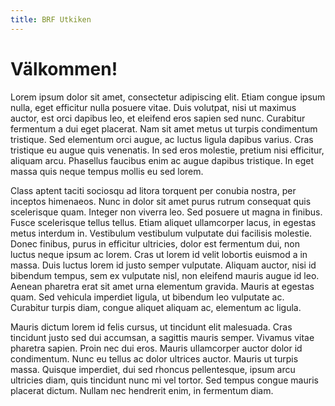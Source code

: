 ```yaml
---
title: BRF Utkiken
---
```


# Välkommen!

Lorem ipsum dolor sit amet, consectetur adipiscing elit. Etiam congue ipsum nulla, eget efficitur nulla posuere vitae. Duis volutpat, nisi ut maximus auctor, est orci dapibus leo, et eleifend eros sapien sed nunc. Curabitur fermentum a dui eget placerat. Nam sit amet metus ut turpis condimentum tristique. Sed elementum orci augue, ac luctus ligula dapibus varius. Cras tristique eu augue quis venenatis. In sed eros molestie, pretium nisi efficitur, aliquam arcu. Phasellus faucibus enim ac augue dapibus tristique. In eget massa quis neque tempus mollis eu sed lorem.

Class aptent taciti sociosqu ad litora torquent per conubia nostra, per inceptos himenaeos. Nunc in dolor sit amet purus rutrum consequat quis scelerisque quam. Integer non viverra leo. Sed posuere ut magna in finibus. Fusce scelerisque tellus tellus. Etiam aliquet ullamcorper lacus, in egestas metus interdum in. Vestibulum vestibulum vulputate dui facilisis molestie. Donec finibus, purus in efficitur ultricies, dolor est fermentum dui, non luctus neque ipsum ac lorem. Cras ut lorem id velit lobortis euismod a in massa. Duis luctus lorem id justo semper vulputate. Aliquam auctor, nisi id bibendum tempus, sem ex vulputate nisl, non eleifend mauris augue id leo. Aenean pharetra erat sit amet urna elementum gravida. Mauris at egestas quam. Sed vehicula imperdiet ligula, ut bibendum leo vulputate ac. Curabitur turpis diam, congue aliquet aliquam ac, elementum ac ligula.

Mauris dictum lorem id felis cursus, ut tincidunt elit malesuada. Cras tincidunt justo sed dui accumsan, a sagittis mauris semper. Vivamus vitae pharetra sapien. Proin nec dui eros. Mauris ullamcorper auctor dolor id condimentum. Nunc eu tellus ac dolor ultrices auctor. Mauris ut turpis massa. Quisque imperdiet, dui sed rhoncus pellentesque, ipsum arcu ultricies diam, quis tincidunt nunc mi vel tortor. Sed tempus congue mauris placerat dictum. Nullam nec hendrerit enim, in fermentum diam. 

